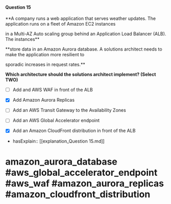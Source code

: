 #### Question  15

**A company runs a web application that serves weather updates. The application runs on a fleet of Amazon EC2 instances

in a Multi-AZ Auto scaling group behind an Application Load Balancer (ALB). The instances**

**store data in an Amazon Aurora database. A solutions architect needs to make the application more resilient to

sporadic increases in request rates.**

**Which architecture should the solutions architect implement? (Select TWO)**

- [ ] Add and AWS WAF in front of the ALB

- [x] Add Amazon Aurora Replicas

- [ ] Add an AWS Transit Gateway to the Availability Zones

- [ ] Add an AWS Global Accelerator endpoint

- [x] Add an Amazon CloudFront distribution in front of the ALB

- hasExplain:: [[explanation_Question  15.md]]

# amazon_aurora_database #aws_global_accelerator_endpoint #aws_waf #amazon_aurora_replicas #amazon_cloudfront_distribution
